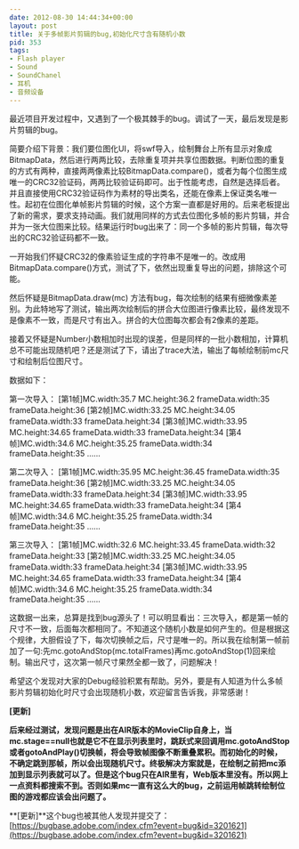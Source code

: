 ```yaml
---
date: 2012-08-30 14:44:34+00:00
layout: post
title: 关于多帧影片剪辑的bug,初始化尺寸含有随机小数
pid: 353
tags:
- Flash player
- Sound
- SoundChanel
- 耳机
- 音频设备
---
```


最近项目开发过程中，又遇到了一个极其棘手的bug。调试了一天，最后发现是影片剪辑的bug。

简要介绍下背景：我们要位图化UI，将swf导入，绘制舞台上所有显示对象成BitmapData，然后进行两两比较，去除重复项并共享位图数据。判断位图的重复的方式有两种，直接两两像素比较BitmapData.compare()，或者为每个位图生成唯一的CRC32验证码，两两比较验证码即可。出于性能考虑，自然是选择后者。并且直接使用CRC32验证码作为素材的导出类名，还能在像素上保证类名唯一性。起初在位图化单帧影片剪辑的时候，这个方案一直都是好用的。后来老板提出了新的需求，要求支持动画。我们就用同样的方式去位图化多帧的影片剪辑，并合并为一张大位图来比较。结果运行时bug出来了：同一个多帧的影片剪辑，每次导出的CRC32验证码都不一致。

一开始我们怀疑CRC32的像素验证生成的字符串不是唯一的。改成用BitmapData.compare()方式，测试了下，依然出现重复导出的问题，排除这个可能。

然后怀疑是BitmapData.draw(mc) 方法有bug，每次绘制的结果有细微像素差别。为此特地写了测试，输出两次绘制后的拼合大位图进行像素比较，最终发现不是像素不一致，而是尺寸有出入。拼合的大位图每次都会有2像素的差距。

接着又怀疑是Number小数相加时出现的误差，但是同样的一批小数相加，计算机总不可能出现随机吧？还是测试了下，请出了trace大法，输出了每帧绘制前mc尺寸和绘制后位图尺寸。

数据如下：

第一次导入：
[第1帧]MC.width:35.7 MC.height:36.2
frameData.width:35 frameData.height:36
[第2帧]MC.width:33.25 MC.height:34.05
frameData.width:33 frameData.height:34
[第3帧]MC.width:33.95 MC.height:34.65
frameData.width:33 frameData.height:34
[第4帧]MC.width:34.6 MC.height:35.25
frameData.width:34 frameData.height:35
......

第二次导入：
[第1帧]MC.width:35.95 MC.height:36.45
frameData.width:35 frameData.height:36
[第2帧]MC.width:33.25 MC.height:34.05
frameData.width:33 frameData.height:34
[第3帧]MC.width:33.95 MC.height:34.65
frameData.width:33 frameData.height:34
[第4帧]MC.width:34.6 MC.height:35.25
frameData.width:34 frameData.height:35
......

第三次导入：
[第1帧]MC.width:32.6 MC.height:33.45
frameData.width:32 frameData.height:33
[第2帧]MC.width:33.25 MC.height:34.05
frameData.width:33 frameData.height:34
[第3帧]MC.width:33.95 MC.height:34.65
frameData.width:33 frameData.height:34
[第4帧]MC.width:34.6 MC.height:35.25
frameData.width:34 frameData.height:35
......

这数据一出来，总算是找到bug源头了！可以明显看出：三次导入，都是第一帧的尺寸不一致，后面每次都相同了。不知道这个随机小数是如何产生的。但是根据这个规律，大胆假设了下，每次切换帧之后，尺寸是唯一的。所以我在绘制第一帧前加了一句:先mc.gotoAndStop(mc.totalFrames)再mc.gotoAndStop(1)回来绘制。输出尺寸，这次第一帧尺寸果然全都一致了，问题解决！

希望这个发现对大家的Debug经验积累有帮助。另外，要是有人知道为什么多帧影片剪辑初始化时尺寸会出现随机小数，欢迎留言告诉我，非常感谢！

**[更新]**

**后来经过测试，发现问题是出在AIR版本的MovieClip自身上，当mc.stage==null也就是它不在显示列表里时，跳跃式来回调用mc.gotoAndStop或者gotoAndPlay()切换帧，将会导致帧图像不断重叠累积。而初始化的时候，不确定跳到那帧，所以会出现随机尺寸。终极解决方案就是，在绘制之前把mc添加到显示列表就可以了。但是这个bug只在AIR里有，Web版本里没有。所以网上一点资料都搜索不到。否则如果mc一直有这么大的bug，之前运用帧跳转绘制位图的游戏都应该会出问题了。**

**[更新]**这个bug也被其他人发现并提交了：[https://bugbase.adobe.com/index.cfm?event=bug&id=3201621](https://bugbase.adobe.com/index.cfm?event=bug&id=3201621)
